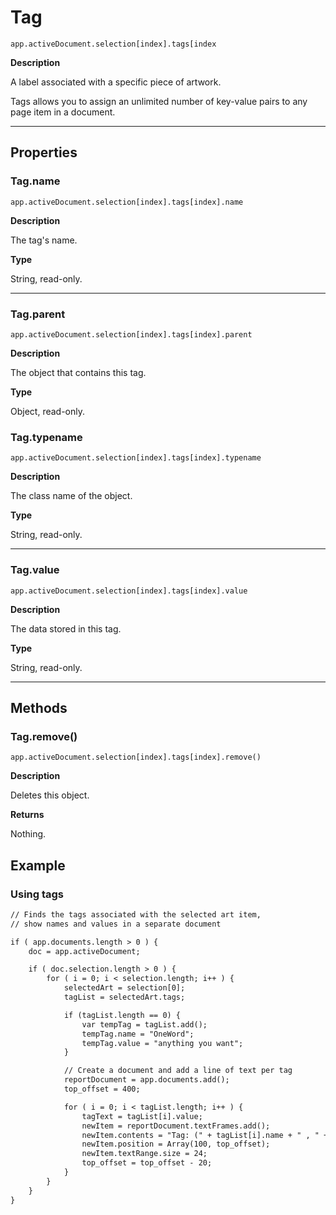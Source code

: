 # Tag

`app.activeDocument.selection[index].tags[index`

**Description**

A label associated with a specific piece of artwork.

Tags allows you to assign an unlimited number of key-value pairs to any page item in a document.

---

## Properties

### Tag.name

`app.activeDocument.selection[index].tags[index].name`

**Description**

The tag's name.

**Type**

String, read-only.

---

### Tag.parent

`app.activeDocument.selection[index].tags[index].parent`

**Description**

The object that contains this tag.

**Type**

Object, read-only.

### Tag.typename

`app.activeDocument.selection[index].tags[index].typename`

**Description**

The class name of the object.

**Type**

String, read-only.

---

### Tag.value

`app.activeDocument.selection[index].tags[index].value`

**Description**

The data stored in this tag.

**Type**

String, read-only.

---

## Methods

### Tag.remove()

`app.activeDocument.selection[index].tags[index].remove()`

**Description**

Deletes this object.

**Returns**

Nothing.

## Example

### Using tags

```default
// Finds the tags associated with the selected art item,
// show names and values in a separate document

if ( app.documents.length > 0 ) {
    doc = app.activeDocument;

    if ( doc.selection.length > 0 ) {
        for ( i = 0; i < selection.length; i++ ) {
            selectedArt = selection[0];
            tagList = selectedArt.tags;

            if (tagList.length == 0) {
                var tempTag = tagList.add();
                tempTag.name = "OneWord";
                tempTag.value = "anything you want";
            }

            // Create a document and add a line of text per tag
            reportDocument = app.documents.add();
            top_offset = 400;

            for ( i = 0; i < tagList.length; i++ ) {
                tagText = tagList[i].value;
                newItem = reportDocument.textFrames.add();
                newItem.contents = "Tag: (" + tagList[i].name + " , " + tagText + ")";
                newItem.position = Array(100, top_offset);
                newItem.textRange.size = 24;
                top_offset = top_offset - 20;
            }
        }
    }
}
```
